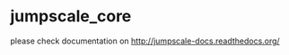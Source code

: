 jumpscale_core
==============

please check documentation on
http://jumpscale-docs.readthedocs.org/
